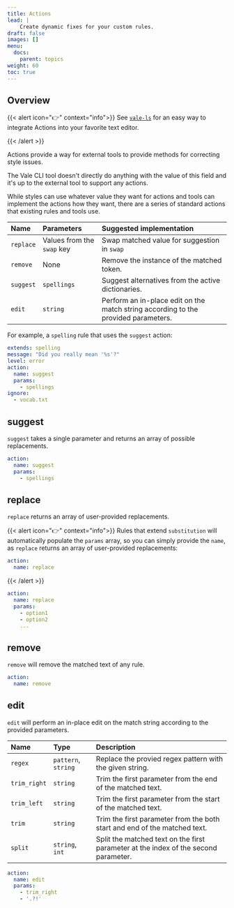 ```yaml
---
title: Actions
lead: |
    Create dynamic fixes for your custom rules.
draft: false
images: []
menu:
  docs:
    parent: topics
weight: 60
toc: true
---
```


## Overview

{{< alert icon="👉" context="info">}}
See [`vale-ls`][1] for an easy way to integrate Actions into your favorite text 
editor.

[1]: https://github.com/errata-ai/vale-ls
{{< /alert >}}

Actions provide a way for external tools to provide methods for correcting 
style issues.

The Vale CLI tool doesn't directly do anything with the value of this field and 
it's up to the external tool to support any actions.

While styles can use whatever value they want for actions and tools can 
implement the actions how they want, there are a series of standard actions that existing rules and tools use.

| Name | Parameters | Suggested implementation |
| :--- | :--- | :--- |
| `replace` | Values from the `swap` key | Swap matched value for suggestion in `swap` |
| `remove` | None | Remove the instance of the matched token. |
| `suggest` | `spellings` | Suggest alternatives from the active dictionaries.  |
| `edit` | `string` | Perform an in-place edit on the match string according to the provided parameters. |

For example, a `spelling` rule that uses the `suggest` action:

```yaml
extends: spelling
message: "Did you really mean '%s'?"
level: error
action:
  name: suggest
  params:
    - spellings
ignore:
  - vocab.txt
```

## suggest

`suggest` takes a single parameter and returns an array of possible replacements.

```yaml
action:
  name: suggest
  params:
    - spellings
```
## replace

`replace` returns an array of user-provided replacements.

{{< alert icon="👉" context="info">}}
Rules that extend `substitution` will automatically populate the `params` array, so you can simply provide the `name`, as
`replace` returns an array of user-provided replacements:

```yaml
action:
  name: replace
```
{{< /alert >}}

```yaml
action:
  name: replace
  params:
    - option1
    - option2
    ...
```

## remove

`remove` will remove the matched text of any rule.

```yaml
action:
  name: remove
```

## edit

`edit` will perform an in-place edit on the match string according to the 
provided parameters.

| Name | Type | Description |
| :--- | :--- | :--- |
| `regex` | `pattern`, `string` | Replace the provied regex pattern with the given string. |
| `trim_right` | `string` | Trim the first parameter from the end of the matched text. |
| `trim_left` | `string` | Trim the first parameter from the start of the matched text. |
| `trim` | `string` | Trim the first parameter from the both start and end of the matched text. |
| `split` | `string`, `int` | Split the matched text on the first parameter at the index of the second parameter. |

```yaml
action:
  name: edit
  params:
    - trim_right
    - '.?!'
```
